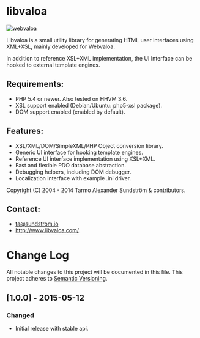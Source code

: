 libvaloa
========

[![webvaloa](https://github.com/sundflux/libvaloa/blob/master/.vendor.png)](https://github.com/sundflux/libvaloa/blob/master/.vendor.png)

Libvaloa is a small utility library for generating HTML user interfaces using XML+XSL, mainly developed for Webvaloa. 

In addition to reference XSL+XML implementation, the UI Interface can be hooked to external template engines.

## Requirements:

- PHP 5.4 or newer. Also tested on HHVM 3.6.
- XSL support enabled (Debian/Ubuntu: php5-xsl package).
- DOM support enabled (enabled by default).

## Features:

- XSL/XML/DOM/SimpleXML/PHP Object conversion library.
- Generic UI interface for hooking template engines.
- Reference UI interface implementation using XSL+XML.
- Fast and flexible PDO database abstraction.
- Debugging helpers, including DOM debugger.
- Localization interface with example .ini driver.

Copyright (C) 2004 - 2014 Tarmo Alexander Sundström & contributors.

## Contact:

- ta@sundstrom.io
- http://www.libvaloa.com/

# Change Log
All notable changes to this project will be documented in this file.
This project adheres to [Semantic Versioning](http://semver.org/).

## [1.0.0] - 2015-05-12
### Changed
- Initial release with stable api.


